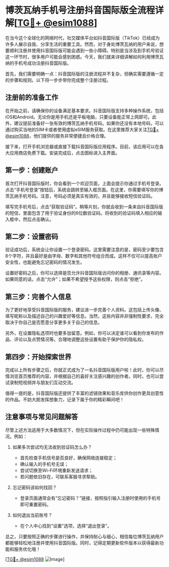 # 博茨瓦纳手机号注册抖音国际版全流程详解[[TG💪+ @esim1088](https://t.me/s/esim1088)]

在当今这个全球化的网络时代，社交媒体平台如抖音国际版（TikTok）已经成为许多人展示自我、分享生活的重要工具。然而，对于身处博茨瓦纳的用户来说，想要顺利注册并使用抖音国际版可能会遇到一些小障碍。特别是当涉及到手机号验证这一环节时，很多用户可能会感到困惑。今天，我们就来详细讲解如何利用博茨瓦纳的手机号成功注册抖音国际版。

首先，我们需要明确一点：抖音国际版的注册流程并不复杂，但确实需要遵循一定的步骤和规则。以下将一步步带你完成整个注册过程。

## 注册前的准备工作

在开始之前，请确保你的设备满足基本要求。抖音国际版支持多种操作系统，包括iOS和Android。无论你是用手机还是平板电脑，只要设备能正常上网即可。此外，建议提前准备好一张有效的博茨瓦纳手机号码。如果你还没有本地号码，可以通过购买当地的SIM卡或者使用虚拟eSIM服务获取。在这里推荐大家关注[TG💪+ @esim1088](https://t.me/s/esim1088)，他们提供的服务非常便捷且价格合理。

接下来，打开手机浏览器或直接下载抖音国际版应用程序。目前，该应用可以在各大应用商店免费下载。安装完成后，点击图标进入主界面。

## 第一步：创建账户

首次打开抖音国际版时，你会看到一个欢迎页面，上面会提示你通过手机号登录。点击“手机号登录”按钮后，系统会跳转至输入框页面。在这里，你需要填写你的博茨瓦纳手机号码。注意，号码必须是真实有效的，并且能够接收短信验证码。

填写完手机号后，点击“获取验证码”。稍等片刻，你就会收到一条来自抖音国际版的短信，里面包含了用于验证身份的6位数验证码。将收到的验证码填入相应的输入框中，然后点击确认。

## 第二步：设置密码

验证成功后，系统会让你设置一个登录密码。这里需要注意的是，密码至少要包含8个字符，并且最好是由字母、数字和其他符号组合而成。这样不仅可以提高账户安全性，也能避免忘记密码的情况发生。

设置好密码之后，你可以选择是否允许抖音国际版访问你的相册、通讯录等内容。如果同意的话，点击“允许”；如果不希望授予这些权限，则点击“拒绝”。

## 第三步：完善个人信息

为了更好地享受抖音国际版的服务，建议进一步完善个人资料。这包括上传头像、填写昵称以及描述自己的兴趣爱好等信息。当然，这些内容并非强制性要求，完全取决于你自己是否愿意分享更多关于自己的信息。

另外，在设置隐私选项时也要多加留意。例如，你可以决定谁可以看到你发布的作品、评论以及点赞情况等。合理地调整这些设置有助于保护你的隐私权。

## 第四步：开始探索世界

完成以上所有步骤之后，你就正式成为了一名抖音国际版用户啦！此时，你可以尽情浏览首页推荐的内容，并根据自己的喜好关注感兴趣的创作者。同时，也可以尝试录制短视频并与朋友们互动交流。

值得一提的是，抖音国际版还提供了丰富的滤镜效果和音乐库供你创作更具创意性的作品。不妨大胆发挥想象力，记录下属于你的精彩瞬间吧！

## 注意事项与常见问题解答

尽管上述方法适用于大多数情况下，但在实际操作过程中仍可能出现一些特殊情况。例如：

1. 如果多次尝试均无法收到验证码怎么办？
   - 首先检查手机信号是否良好，确保网络连接稳定；
   - 确认输入的手机号无误；
   - 尝试切换至Wi-Fi环境重新发送请求；
   - 若问题依旧存在，可联系客服寻求帮助。

2. 忘记密码该如何找回？
   - 登录页面通常会有“忘记密码？”链接，按照指引输入注册时使用的手机号即可重置密码。

3. 如何退出当前账号？
   - 在个人中心找到“设置”选项，选择“退出登录”。

总之，只要按照正确的步骤进行操作，并保持耐心与细心，相信每位博茨瓦纳用户都能够轻松地注册并使用抖音国际版。同时，记得定期更新软件版本以获得最新功能和服务优化哦！

[[TG💪+ @esim1088](https://t.me/s/esim1088) ![Image](https://i.postimg.cc/4NQfJmqS/Snipaste-2025-05-13-00-14-12.png)]